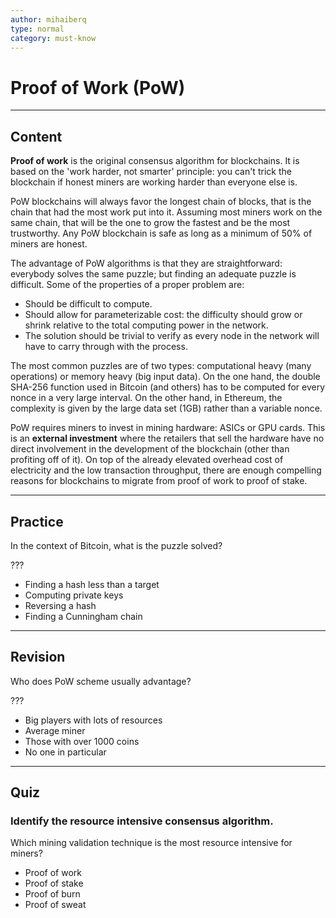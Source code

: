 ```yaml
---
author: mihaiberq
type: normal
category: must-know
---
```


# Proof of Work (PoW)


---

## Content

**Proof of work** is the original consensus algorithm for blockchains. It is based on the 'work harder, not smarter' principle: you can't trick the blockchain if honest miners are working harder than everyone else is.

PoW blockchains will always favor the longest chain of blocks, that is the chain that had the most work put into it. Assuming most miners work on the same chain, that will be the one to grow the fastest and be the most trustworthy. Any PoW blockchain is safe as long as a minimum of 50% of miners are honest.

The advantage of PoW algorithms is that they are straightforward: everybody solves the same puzzle; but finding an adequate puzzle is difficult. Some of the properties of a proper problem are:

- Should be difficult to compute.
- Should allow for parameterizable cost: the difficulty should grow or shrink relative to the total computing power in the network.
- The solution should be trivial to verify as every node in the network will have to carry through with the process.
             	

The most common puzzles are of two types: computational heavy (many operations) or memory heavy (big input data). On the one hand, the double SHA-256 function used in Bitcoin (and others) has to be computed for every nonce in a very large interval. On the other hand, in Ethereum, the complexity is given by the large data set (1GB) rather than a variable nonce.

PoW requires miners to invest in mining hardware: ASICs or GPU cards. This is an **external investment** where the retailers that sell the hardware have no direct involvement in the development of the blockchain (other than profiting off of it). On top of the already elevated overhead cost of electricity and the low transaction throughput, there are enough compelling reasons for blockchains to migrate from proof of work to proof of stake.


---

## Practice

In the context of Bitcoin, what is the puzzle solved?

???

- Finding a hash less than a target
- Computing private keys
- Reversing a hash
- Finding a Cunningham chain


---

## Revision

Who does PoW scheme usually advantage?

???

- Big players with lots of resources
- Average miner
- Those with over 1000 coins
- No one in particular


---

## Quiz

### Identify the resource intensive consensus algorithm.


Which mining validation technique is the most resource intensive for miners?

- Proof of work
- Proof of stake
- Proof of burn
- Proof of sweat
